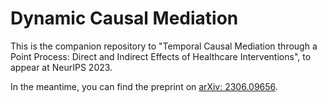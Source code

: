 # Dynamic Causal Mediation

This is the companion repository to "Temporal Causal Mediation through a Point Process: Direct and Indirect Effects of Healthcare Interventions", to appear at NeurIPS 2023.

In the meantime, you can find the preprint on [arXiv: 2306.09656](https://arxiv.org/abs/2306.09656).
